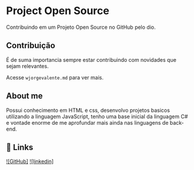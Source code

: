 # Project Open Source

Contribuindo em um Projeto Open Source no GitHub pelo dio.


## Contribuição

É de suma importancia sempre estar contribuindo com novidades que sejam relevantes.

Acesse `wjorgevalente.md` para ver mais.




##  About me
Possui conhecimento em HTML e css, desenvolvo projetos basicos utilizando a linguagem JavaScript, tenho uma base inicial
da linguagem C# e vontade enorme de me aprofundar mais ainda nas linguagens de back-end.


## 🔗 Links
[![GitHub]](https://github.com/wjorgevalente/)
[![linkedin]](https://www.linkedin.com/in/william-valente-285346214/)